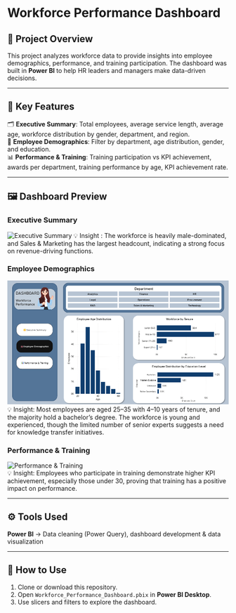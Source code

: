 # Workforce Performance Dashboard  

## 📌 Project Overview  
This project analyzes workforce data to provide insights into employee demographics, performance, and training participation. The dashboard was built in **Power BI** to help HR leaders and managers make data-driven decisions.  

---

## 🔑 Key Features  
🗂️ **Executive Summary**: Total employees, average service length, average age, workforce distribution by gender, department, and region.  
💼 **Employee Demographics**: Filter by department, age distribution, gender, and education.  
📊 **Performance & Training**: Training participation vs KPI achievement, awards per department, training performance by age, KPI achievement rate.  

---
## 🖼️ Dashboard Preview  

### Executive Summary  
![Executive Summary](Executive_Summary.png)
💡 Insight : The workforce is heavily male-dominated, and Sales & Marketing has the largest headcount, indicating a strong focus on revenue-driving functions.

### Employee Demographics  
![Employee Demographics](Dashboard_Demographics.png)  
💡 Insight: Most employees are aged 25–35 with 4–10 years of tenure, and the majority hold a bachelor’s degree. The workforce is young and experienced, though the limited number of senior experts suggests a need for knowledge transfer initiatives.

### Performance & Training  
![Performance & Training]()  
💡 Insight: Employees who participate in training demonstrate higher KPI achievement, especially those under 30, proving that training has a positive impact on performance.

---

## ⚙️ Tools Used  
**Power BI** → Data cleaning (Power Query), dashboard development & data visualization  

---

## 🚀 How to Use  
1. Clone or download this repository.  
2. Open `Workforce_Performance_Dashboard.pbix` in **Power BI Desktop**.  
3. Use slicers and filters to explore the dashboard.  
